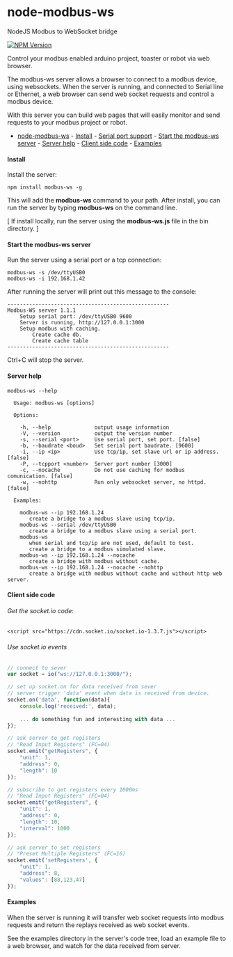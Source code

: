 # node-modbus-ws
NodeJS Modbus to WebSocket bridge

[![NPM Version](https://img.shields.io/npm/v/gm.svg?style=flat)](https://www.npmjs.com/package/modbus-ws)

Control your modbus enabled arduino project, toaster or robot via web browser.

The modbus-ws server allows a browser to connect to a modbus device, using websockets.
When the server is running, and connected to Serial line or Ethernet, 
a web browser can send web socket requests and control a modbus device.

With this server you can build web pages that will easily monitor and send requests to your modbus project or robot.

- [node-modbus-ws](#node-modbus-ws)
      - [Install](#install)
      - [Serial port support](#serial-port-support)
      - [Start the modbus-ws server](#start-the-modbus-ws-server)
      - [Server help](#server-help)
      - [Client side code](#client-side-code)
      - [Examples](#examples)

#### Install
Install the server:
```
npm install modbus-ws -g
```

This will add the **modbus-ws** command to your path. After install, you can run the server by typing **modbus-ws** on the command line.

[ If install locally, run the server using the **modbus-ws.js** file in the bin directory. ]

#### Start the modbus-ws server

Run the server using a serial port or a tcp connection:
```
modbus-ws -s /dev/ttyUSB0
modbus-ws -i 192.168.1.42
```

After running the server will print out this message to the console:
```
----------------------------------------------------
Modbus-WS server 1.1.1
    Setup serial port: /dev/ttyUSB0 9600
    Server is running, http://127.0.0.1:3000
    Setup modbus with caching.
        Create cache db.
        Create cache table
----------------------------------------------------
```

Ctrl+C will stop the server.

#### Server help
```
modbus-ws --help
```

```
  Usage: modbus-ws [options]

  Options:

    -h, --help              output usage information
    -V, --version           output the version number
    -s, --serial <port>     Use serial port, set port. [false]
    -b, --baudrate <boud>   Set serial port baudrate. [9600]
    -i, --ip <ip>           Use tcp/ip, set slave url or ip address. [false]
    -P, --tcpport <number>  Server port number [3000]
    -c, --nocache           Do not use caching for modbus comunication. [false]
    -w, --nohttp            Run only websocket server, no httpd. [false]

  Examples:

    modbus-ws --ip 192.168.1.24
       create a bridge to a modbus slave using tcp/ip.
    modbus-ws --serial /dev/ttyUSB0
       create a bridge to a modbus slave using a serial port.
    modbus-ws
       when serial and tcp/ip are not used, default to test.
       create a bridge to a modbus simulated slave.
    modbus-ws --ip 192.168.1.24 --nocache
       create a bridge with modbus without cache.
    modbus-ws --ip 192.168.1.24 --nocache --nohttp
       create a bridge with modbus without cache and without http web server.
```

#### Client side code

###### Get the socket.io code:
```
<script src="https://cdn.socket.io/socket.io-1.3.7.js"></script>
```

###### Use socket.io events
```javascript
// connect to sever
var socket = io("ws://127.0.0.1:3000/");

// set up socket.on for data received from sever
// server trigger 'data' event when data is received from device.
socket.on('data', function(data){
    console.log('received:', data);
    
    ... do something fun and interesting with data ...
});

// ask server to get registers
// "Read Input Registers" (FC=04) 
socket.emit("getRegisters", {
    "unit": 1,
    "address": 0,
    "length": 10
});

// subscribe to get registers every 1000ms
// "Read Input Registers" (FC=04) 
socket.emit("getRegisters", {
    "unit": 1,
    "address": 0,
    "length": 10,
    "interval": 1000
});

// ask server to set registers
// "Preset Multiple Registers" (FC=16)
socket.emit('setRegisters', {
    "unit": 1,
    "address": 8,
    "values": [88,123,47]
});
```

#### Examples

When the server is running it will transfer web socket requests into modbus requests and return the replays received as web socket events.

See the examples directory in the server's code tree, load an example file to a web browser, and watch for the data received from server.

